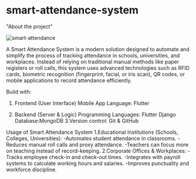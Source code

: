 # smart-attendance-system
"About the project"


![smart-attendance](https://github.com/user-attachments/assets/4089aadb-9f8d-4465-804c-df9c0a70e500)


A Smart Attendance System is a modern solution designed to automate and simplify the process of tracking attendance in schools, universities, and workplaces. Instead of relying on traditional manual methods like paper registers or roll calls, this system uses advanced technologies such as RFID cards, biometric recognition (fingerprint, facial, or iris scan), QR codes, or mobile applications to record attendance efficiently.

Build with:
1. Frontend (User Interface)
Mobile App Language: Flutter 

2. Backend (Server & Logic)
Programming Languages:
Flutter
Django 
Database:MongoDB
3.Version control: Git & GitHub

Usage of Smart Attendance System
1.Educational Institutions (Schools, Colleges, Universities):
  -Automates student attendance in classrooms.
  -Reduces manual roll calls and proxy attendance.
  -Teachers can focus more on teaching instead of record-keeping.
2.Corporate Offices & Workplaces:
  -Tracks employee check-in and check-out times.
  -Integrates with payroll systems to calculate working hours and salaries.
  -Improves punctuality and workforce discipline.

